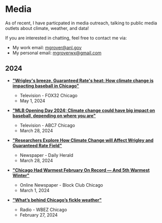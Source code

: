 # Media

As of recent, I have particpated in media outreach, talking to public media outlets about climate, weather, and data!

If you are interested in chatting, feel free to contact me via:
- My work email: mgrover@anl.gov
- My personal email: mgroverwx@gmail.com

## 2024

- [**"Wrigley's breeze, Guaranteed Rate's heat: How climate change is impacting baseball in Chicago"**](https://www.fox32chicago.com/news/wrigley-field-guaranteed-rate-climate-change-chicago-baseball)
    - Television - FOX32 Chicago
    - May 1, 2024

- [**"MLB Opening Day 2024: Climate change could have big impact on baseball, depending on where you are"**](https://abc7chicago.com/argonne-national-lab-opening-day-2024-chicago-baseball-climate-change/14584735/)
    - Television - ABC7 Chicago
    - March 28, 2024

- [**"Researchers Explore How Climate Change will Affect Wrigley and Guaranteed Rate Field"**](https://www.dailyherald.com/20240328/news/researchers-explore-how-climate-change-will-affect-wrigley-guaranteed-rate/)
    - Newspaper - Daily Herald
    - March 28, 2024

- [**"Chicago Had Warmest February On Record — And 5th Warmest Winter"**](https://blockclubchicago.org/2024/03/01/chicago-had-warmest-february-on-record-and-5th-warmest-meteorological-winter/)
    - Online Newspaper - Block Club Chicago
    - March 1, 2024

- [**"What’s behind Chicago’s fickle weather"**](https://www.wbez.org/stories/whats-behind-chicagos-fickle-weather/e5681750-07cb-4215-9291-7b26cb922304)
    - Radio - WBEZ Chicago
    - February 27, 2024
